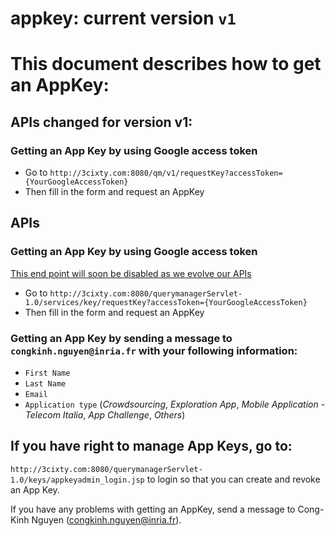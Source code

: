 appkey: current version `v1`
======

# This document describes how to get an AppKey:

## APIs changed for version v1:

### Getting an App Key by using Google access token

- Go to `http://3cixty.com:8080/qm/v1/requestKey?accessToken={YourGoogleAccessToken}` 
- Then fill in the form and request an AppKey

## APIs

### Getting an App Key by using Google access token 
 [This end point will soon be disabled as we evolve our APIs](https://github.com/3cixty/appkey)
- Go to `http://3cixty.com:8080/querymanagerServlet-1.0/services/key/requestKey?accessToken={YourGoogleAccessToken}` 
- Then fill in the form and request an AppKey

### Getting an App Key by sending a message to `congkinh.nguyen@inria.fr` with your following information:
- `First Name`
- `Last Name`
- `Email`
- `Application type` (*Crowdsourcing*, *Exploration App*, *Mobile Application - Telecom Italia*, *App Challenge*, *Others*)

## If you have right to manage App Keys, go to:
`http://3cixty.com:8080/querymanagerServlet-1.0/keys/appkeyadmin_login.jsp` to login so that you can create and revoke an App Key.

If you have any problems with getting an AppKey, send a message to Cong-Kinh Nguyen (congkinh.nguyen@inria.fr).


